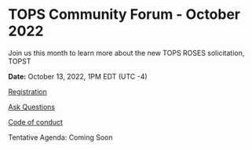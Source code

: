# TOPS Community Forum - October 2022

Join us this month to learn more about the new TOPS ROSES solicitation, TOPST

**Date:** October 13, 2022, 1PM EDT (UTC -4)

[Registration](https://go.nasa.gov/3Bitx0G)

[Ask Questions](https://nasa.cnf.io/sessions/kzbb/#!/dashboard)

[Code of conduct](../Community_Forums/code_of_conduct.md)

Tentative Agenda: Coming Soon
